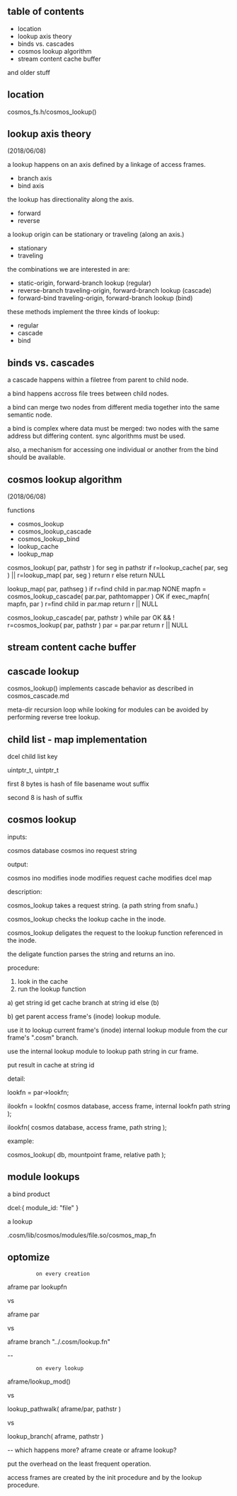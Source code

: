 

table of contents
-----------------

- location
- lookup axis theory
- binds vs. cascades
- cosmos lookup algorithm
- stream content cache buffer

and older stuff



location
--------
cosmos_fs.h/cosmos_lookup() 



lookup axis theory
------------------
(2018/06/08)

a lookup happens on an axis defined by a linkage of access frames.

- branch axis
- bind axis

the lookup has directionality along the axis.

- forward
- reverse

a lookup origin can be stationary or traveling (along an axis.)

- stationary
- traveling


the combinations we are interested in are:

- static-origin, forward-branch lookup (regular)
- reverse-branch traveling-origin, forward-branch lookup (cascade)
- forward-bind traveling-origin, forward-branch lookup (bind)


these methods implement the three kinds of lookup:

- regular
- cascade
- bind


binds vs. cascades
------------------

a cascade happens within a filetree from parent to child node.

a bind happens accross file trees between child nodes.

a bind can merge two nodes from different media together into the same semantic node.

a bind is complex where data must be merged: two nodes with the same address but differing content.  sync  algorithms must be used.

also, a mechanism for accessing one individual or another from the bind should be available.




cosmos lookup algorithm
-----------------------
(2018/06/08)


functions
- cosmos_lookup
- cosmos_lookup_cascade
- cosmos_lookup_bind
- lookup_cache
- lookup_map


cosmos_lookup( par, pathstr )
   for seg in pathstr
      if r=lookup_cache( par, seg ) 
      || r=lookup_map( par, seg )
         return r
      else
         return NULL
    

lookup_map( par, pathseg )
   if r=find child in par.map NONE
      mapfn = cosmos_lookup_cascade( par.par, pathtomapper ) OK
      if exec_mapfn( mapfn, par )
        r=find child in par.map
   return r || NULL


cosmos_lookup_cascade( par, pathstr )
   while par OK
   && ! r=cosmos_lookup( par, pathstr )
      par = par.par
   return r || NULL




   
   
stream content cache buffer
---------------------------







cascade lookup
--------------
cosmos_lookup() implements cascade behavior as described in cosmos_cascade.md


meta-dir recursion loop while looking for modules can be avoided by performing reverse tree lookup.






child list - map implementation
-------------------------------


dcel child list key

  uintptr_t, uintptr_t


first 8 bytes is hash of file basename wout suffix

second 8 is hash of suffix









cosmos lookup
-------------

inputs:

cosmos database
cosmos ino 
request string


output:

cosmos ino
modifies inode
modifies request cache
modifies dcel map



description:

cosmos_lookup takes a request string.  (a path string from snafu.)

cosmos_lookup checks the lookup cache in the inode.

cosmos_lookup deligates the request to the lookup function referenced in the inode.

the deligate function parses the string and returns an ino.





procedure:

1. look in the cache
2. run the lookup function


a)
get string id
get cache branch at string id
else (b)

b)
get parent access frame's (inode) lookup module.

use it to lookup current frame's (inode) internal lookup module from the cur frame's ".cosm" branch.

use the internal lookup module to lookup path string in cur frame.

put result in cache at string id



detail:

lookfn = par->lookfn;

ilookfn = lookfn( cosmos database, access frame, internal lookfn path string );

ilookfn( cosmos database, access frame, path string );


example:

cosmos_lookup( db, mountpoint frame, relative path );




module lookups
--------------


a bind product

  dcel:{ module_id: "file" }


a lookup

  .cosm/lib/cosmos/modules/file.so/cosmos_map_fn





optomize
---------

             on every creation

aframe
   par
   lookupfn



vs

aframe
   par

vs

aframe
   branch
      "../.cosm/lookup.fn"


--

             on every lookup

aframe/lookup_mod()

vs

lookup_pathwalk( aframe/par, pathstr )

vs

lookup_branch( aframe, pathstr )



--
which happens more? aframe create or aframe lookup?

put the overhead on the least frequent operation.



access frames are created by the init procedure and by the lookup procedure.

